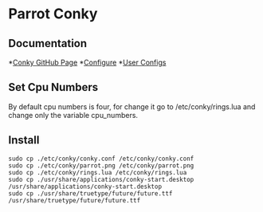 # Parrot Conky


## Documentation
*[Conky GitHub Page](https://github.com/brndnmtthws/conky)
*[Configure](https://github.com/brndnmtthws/conky/wiki/Configuration-Settings)
*[User Configs](https://github.com/brndnmtthws/conky/wiki/User-Configs)

## Set Cpu Numbers
By default cpu numbers is four, for change it go to /etc/conky/rings.lua and change only the variable cpu_numbers.

## Install

```
sudo cp ./etc/conky/conky.conf /etc/conky/conky.conf
sudo cp ./etc/conky/parrot.png /etc/conky/parrot.png
sudo cp ./etc/conky/rings.lua /etc/conky/rings.lua
sudo cp ./usr/share/applications/conky-start.desktop /usr/share/applications/conky-start.desktop
sudo cp ./usr/share/truetype/future/future.ttf /usr/share/truetype/future/future.ttf
```
